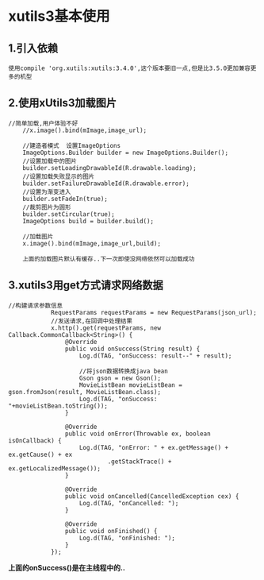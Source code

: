 # xutils3基本使用

## 1.引入依赖

`使用compile 'org.xutils:xutils:3.4.0',这个版本要旧一点,但是比3.5.0更加兼容更多的机型`

## 2.使用xUtils3加载图片

	//简单加载,用户体验不好
        //x.image().bind(mImage,image_url);

        //建造者模式  设置ImageOptions
        ImageOptions.Builder builder = new ImageOptions.Builder();
        //设置加载中的图片
        builder.setLoadingDrawableId(R.drawable.loading);
        //设置加载失败显示的图片
        builder.setFailureDrawableId(R.drawable.error);
        //设置为渐变进入
        builder.setFadeIn(true);
        //裁剪图片为圆形
        builder.setCircular(true);
        ImageOptions build = builder.build();

        //加载图片
        x.image().bind(mImage,image_url,build);
        
        上面的加载图片默认有缓存..下一次即使没网络依然可以加载成功
        
## 3.xutils3用get方式请求网络数据

	//构建请求参数信息
                RequestParams requestParams = new RequestParams(json_url);
                //发送请求,在回调中处理结果
                x.http().get(requestParams, new Callback.CommonCallback<String>() {
                    @Override
                    public void onSuccess(String result) {
                        Log.d(TAG, "onSuccess: result--" + result);

                        //将json数据转换成java bean
                        Gson gson = new Gson();
                        MovieListBean movieListBean = gson.fromJson(result, MovieListBean.class);
                        Log.d(TAG, "onSuccess: "+movieListBean.toString());
                    }

                    @Override
                    public void onError(Throwable ex, boolean isOnCallback) {
                        Log.d(TAG, "onError: " + ex.getMessage() + ex.getCause() + ex
                                .getStackTrace() + ex.getLocalizedMessage());
                    }

                    @Override
                    public void onCancelled(CancelledException cex) {
                        Log.d(TAG, "onCancelled: ");
                    }

                    @Override
                    public void onFinished() {
                        Log.d(TAG, "onFinished: ");
                    }
                });
                

**上面的onSuccess()是在主线程中的..**